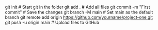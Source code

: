 git init                   # Start git in the folder
git add .                 # Add all files
git commit -m "First commit"   # Save the changes
git branch -M main        # Set main as the default branch
git remote add origin https://github.com/yourname/project-one.git
git push -u origin main   # Upload files to GitHub

